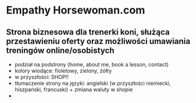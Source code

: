 # Empathy Horsewoman.com

## Strona biznesowa dla trenerki koni, służąca przestawieniu oferty oraz możliwości umawiania treningów online/osobistych

- podział na podstrony (home, about me, book a lesson, contact)
- kolory wiodące: fioletowy, zielony, żółty
- w przyszłości: SHOP!!
- tłumaczenie strony na języki: angielski (w przyszłości niemiecki, hiszpański, francuski) + zmiana waluty w shopie
- 